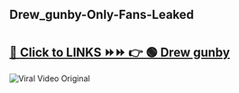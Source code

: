
 ## Drew_gunby-Only-Fans-Leaked

# <h2><a href="https://clipsfans.com/Drew_gunby&ref=git">🔗 Click to LINKS ⏩⏩ 👉 🟢 Drew gunby </a></h2>

<a href="https://clipsfans.com/Drew_gunby&ref=git" rel="nofollow" data-target="animated-image.originalLink"><img src="https://i.ibb.co.com/xMMVF88/686577567.gif" alt="Viral Video Original" style="max-width: 100%; display: inline-block;" data-target="animated-image.originalImage"></a>
